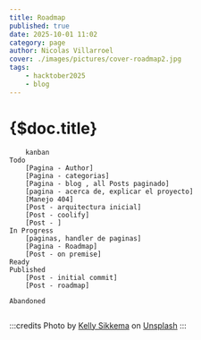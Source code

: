 ```yaml
---
title: Roadmap
published: true
date: 2025-10-01 11:02
category: page
author: Nicolas Villarroel
cover: ./images/pictures/cover-roadmap2.jpg
tags:
    - hacktober2025
    - blog
---
```


# {$doc.title}




```mermaid
 	kanban
Todo
	[Pagina - Author]
    [Pagina - categorias]
    [Pagina - blog , all Posts paginado]
    [pagina - acerca de, explicar el proyecto]
	[Manejo 404]
	[Post - arquitectura inicial]
	[Post - coolify]
	[Post - ]
In Progress
    [paginas, handler de paginas]
	[Pagina - Roadmap]
	[Post - on premise]
Ready
Published
	[Post - initial commit]
	[Post - roadmap]
	
Abandoned
    
```


:::credits
Photo by [Kelly Sikkema](https://unsplash.com/@kellysikkema?utm_content=creditCopyText&utm_medium=referral&utm_source=unsplash) on [Unsplash](https://unsplash.com/photos/yellow-click-pen-on-white-printer-paper-gcHFXsdcmJE?utm_content=creditCopyText&utm_medium=referral&utm_source=unsplash)
:::

